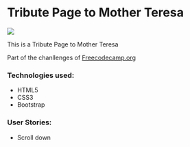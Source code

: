 <h1><strong>Tribute Page to Mother Teresa</strong></h1>
<img src="https://user-images.githubusercontent.com/30567608/28939016-31833b64-7890-11e7-8409-3c4ad6190d58.PNG">
<p>This is a Tribute Page to Mother Teresa</p>
<p>Part of the chanllenges of <a href="https://www.freecodecamp.org" target="_blank">Freecodecamp.org </a></p>
<h3>Technologies used: </h3>
<ul>
	<li>HTML5</li>
	<li>CSS3</li>
	<li>Bootstrap</li>
</ul>
<h3>User Stories: </h3>
<ul>
	<li>Scroll down</li>
	
</ul>


